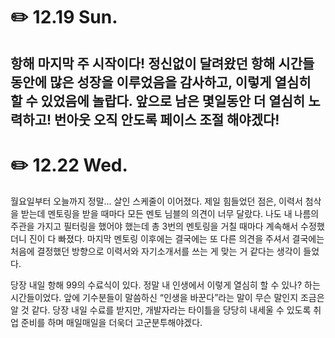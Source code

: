 # ✏️ **12.19 Sun.**

## 항해 마지막 주 시작이다! 정신없이 달려왔던 항해 시간들 동안에 많은 성장을 이루었음을 감사하고, 이렇게 열심히 할 수 있었음에 놀랍다. 앞으로 남은 몇일동안 더 열심히 노력하고! 번아웃 오직 안도록 페이스 조절 해야겠다!

# ✏️ **12.22 Wed.**

월요일부터 오늘까지 정말... 살인 스케줄이 이어졌다. 제일 힘들었던 점은, 이력서 첨삭을 받는데 멘토링을 받을 때마다 모든 멘토 님블의 의견이 너무 달랐다. 나도 내 나름의 주관을 가지고 필터링을 했어야 했는데 총 3번의 멘토링을 거칠 때마다 계속해서 수정했더니 진이 다 빠졌다. 마지막 멘토링 이후에는 결국에는 또 다른 의견을 주셔서 결국에는 처음에 결정했던 방향으로 이력서와 자기소개서를 쓰는 게 맞는 거 같다는 생각이 들었다.

당장 내일 항해 99의 수료식이 있다. 정말 내 인생에서 이렇게 열심히 할 수 있나? 하는 시간들이었다. 앞에 기수분들이 말씀하신 “인생을 바꾼다”라는 말이 무슨 말인지 조금은 알 것 같다. 당장 내일 수료를 받지만, 개발자라는 타이틀을 당당히 내세울 수 있도록 취업 준비를 하며 매일매일을 더욱더 고군분투해야겠다.
